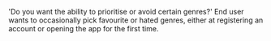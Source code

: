 'Do you want the ability to prioritise or avoid certain genres?' End user wants to occasionally pick favourite or hated genres, either at registering an account or opening the app for the first time.
